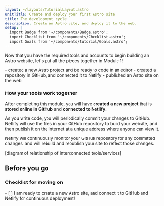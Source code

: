 ```yaml
---
layout: ~/layouts/TutorialLayout.astro
unitTitle: Create and deploy your first Astro site
title: The development cycle
description: Create an Astro site, and deploy it to the web.
setup: |
  import Badge from '~/components/Badge.astro';
  import Checklist from '~/components/Checklist.astro';
  import Goals from '~/components/tutorial/Goals.astro';
---
```


Now that you have the required tools and accounts to begin building an Astro website, let's put all the pieces together in Module 1!

<Goals>
  - created a new Astro project and be ready to code in an editor
  - created a repository in GitHub, and connected it to Netlify
  - published an Astro site on the web
</Goals>

### How your tools work together

After completing this module, you will have **created a new project** that is **stored online in GitHub** and **connected to Netlify**. 

As you write code, you will periodically commit your changes to GitHub. Netlify will use the files in your GitHub repository to build your website, and then publish it on the internet at a unique address where anyone can view it.

Netlify will continuously monitor your GitHub repository for any committed changes, and will rebuild and republish your site to reflect those changes.

[diagram of relationship of interconnected tools/services]

## Before you go

### Checklist for moving on

<Checklist key="setup">
- [ ] I am ready to create a new Astro site, and connect it to GitHub and Netlify for continuous deployment!
</Checklist>
